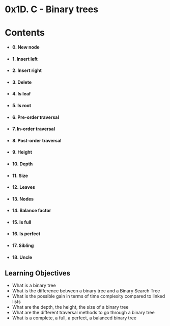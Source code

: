 # 0x1D. C - Binary trees


# **Contents**

-  #### 0. New node
    
-   #### 1. Insert left
    
-  #### 2. Insert right
    
-  #### 3. Delete
    
-   #### 4. Is leaf
    
-   #### 5. Is root
- #### 6. Pre-order traversal
- #### 7. In-order traversal
- #### 8. Post-order traversal
- #### 9. Height
- #### 10. Depth
- #### 11. Size
- #### 12. Leaves
- #### 13. Nodes
- #### 14. Balance factor
- #### 15. Is full
- #### 16. Is perfect
- #### 17. Sibling
- #### 18. Uncle

## Learning Objectives
-   What is a binary tree
-   What is the difference between a binary tree and a Binary Search Tree
-   What is the possible gain in terms of time complexity compared to linked lists
-   What are the depth, the height, the size of a binary tree
-   What are the different traversal methods to go through a binary tree
-   What is a complete, a full, a perfect, a balanced binary tree